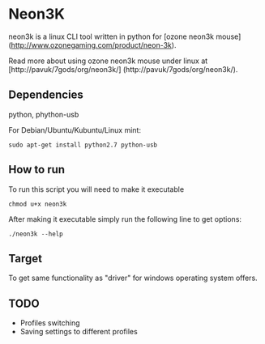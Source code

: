 # Neon3K
neon3k is a linux CLI tool written in python for [ozone neon3k mouse] (http://www.ozonegaming.com/product/neon-3k).

Read more about using ozone neon3k mouse under linux at [http://pavuk/7gods/org/neon3k/] (http://pavuk/7gods/org/neon3k/).

## Dependencies
python, phython-usb

For Debian/Ubuntu/Kubuntu/Linux mint:

```Shell
sudo apt-get install python2.7 python-usb
```

## How to run

To run this script you will need to make it executable

```Shell
chmod u+x neon3k
```

After making it executable simply run the following line to get options:

```Shell
./neon3k --help
```

## Target
To get same functionality as "driver" for windows operating system offers.

## TODO
* Profiles switching
* Saving settings to different profiles
